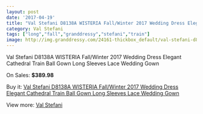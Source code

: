 ```yaml
---
layout: post
date: '2017-04-19'
title: "Val Stefani D8138A WISTERIA Fall/Winter 2017 Wedding Dress Elegant Cathedral Train Ball Gown Long Sleeves Lace Wedding Gown"
category: Val Stefani
tags: ["long","fall","granddressy","stefani","train"]
image: http://img.granddressy.com/24161-thickbox_default/val-stefani-d8138a-wisteria-fall-winter-2017-wedding-dress-elegant-cathedral-train-ball-gown-long-sleeves-lace-wedding-gown.jpg
---
```

Val Stefani D8138A WISTERIA Fall/Winter 2017 Wedding Dress Elegant Cathedral Train Ball Gown Long Sleeves Lace Wedding Gown

On Sales: **$389.98**
<a href="https://www.granddressy.com/en/val-stefani/22643-val-stefani-d8138a-wisteria-fall-winter-2017-wedding-dress-elegant-cathedral-train-ball-gown-long-sleeves-lace-wedding-gown.html"><amp-img layout="responsive" width="600" height="600" src="//img.granddressy.com/24161-thickbox_default/val-stefani-d8138a-wisteria-fall-winter-2017-wedding-dress-elegant-cathedral-train-ball-gown-long-sleeves-lace-wedding-gown.jpg" alt="Val Stefani D8138A WISTERIA Fall/Winter 2017 Wedding Dress Elegant Cathedral Train Ball Gown Long Sleeves Lace Wedding Gown 0" /></a>
<a href="https://www.granddressy.com/en/val-stefani/22643-val-stefani-d8138a-wisteria-fall-winter-2017-wedding-dress-elegant-cathedral-train-ball-gown-long-sleeves-lace-wedding-gown.html"><amp-img layout="responsive" width="600" height="600" src="//img.granddressy.com/24165-thickbox_default/val-stefani-d8138a-wisteria-fall-winter-2017-wedding-dress-elegant-cathedral-train-ball-gown-long-sleeves-lace-wedding-gown.jpg" alt="Val Stefani D8138A WISTERIA Fall/Winter 2017 Wedding Dress Elegant Cathedral Train Ball Gown Long Sleeves Lace Wedding Gown 1" /></a>
<a href="https://www.granddressy.com/en/val-stefani/22643-val-stefani-d8138a-wisteria-fall-winter-2017-wedding-dress-elegant-cathedral-train-ball-gown-long-sleeves-lace-wedding-gown.html"><amp-img layout="responsive" width="600" height="600" src="//img.granddressy.com/24164-thickbox_default/val-stefani-d8138a-wisteria-fall-winter-2017-wedding-dress-elegant-cathedral-train-ball-gown-long-sleeves-lace-wedding-gown.jpg" alt="Val Stefani D8138A WISTERIA Fall/Winter 2017 Wedding Dress Elegant Cathedral Train Ball Gown Long Sleeves Lace Wedding Gown 2" /></a>
<a href="https://www.granddressy.com/en/val-stefani/22643-val-stefani-d8138a-wisteria-fall-winter-2017-wedding-dress-elegant-cathedral-train-ball-gown-long-sleeves-lace-wedding-gown.html"><amp-img layout="responsive" width="600" height="600" src="//img.granddressy.com/24163-thickbox_default/val-stefani-d8138a-wisteria-fall-winter-2017-wedding-dress-elegant-cathedral-train-ball-gown-long-sleeves-lace-wedding-gown.jpg" alt="Val Stefani D8138A WISTERIA Fall/Winter 2017 Wedding Dress Elegant Cathedral Train Ball Gown Long Sleeves Lace Wedding Gown 3" /></a>
<a href="https://www.granddressy.com/en/val-stefani/22643-val-stefani-d8138a-wisteria-fall-winter-2017-wedding-dress-elegant-cathedral-train-ball-gown-long-sleeves-lace-wedding-gown.html"><amp-img layout="responsive" width="600" height="600" src="//img.granddressy.com/24162-thickbox_default/val-stefani-d8138a-wisteria-fall-winter-2017-wedding-dress-elegant-cathedral-train-ball-gown-long-sleeves-lace-wedding-gown.jpg" alt="Val Stefani D8138A WISTERIA Fall/Winter 2017 Wedding Dress Elegant Cathedral Train Ball Gown Long Sleeves Lace Wedding Gown 4" /></a>

Buy it: [Val Stefani D8138A WISTERIA Fall/Winter 2017 Wedding Dress Elegant Cathedral Train Ball Gown Long Sleeves Lace Wedding Gown](https://www.granddressy.com/en/val-stefani/22643-val-stefani-d8138a-wisteria-fall-winter-2017-wedding-dress-elegant-cathedral-train-ball-gown-long-sleeves-lace-wedding-gown.html "Val Stefani D8138A WISTERIA Fall/Winter 2017 Wedding Dress Elegant Cathedral Train Ball Gown Long Sleeves Lace Wedding Gown")

View more: [Val Stefani](https://www.granddressy.com/en/297-val-stefani "Val Stefani")